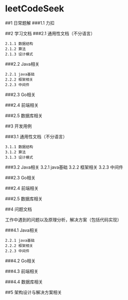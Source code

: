 # leetCodeSeek
##1 日常题解
  ###1.1 力扣
  
##2 学习文档
  ###2.1 通用性文档（不分语言）
  
    2.1.1 数据结构
    2.1.2 算法
    2.1.3 设计模式
    
  ###2.2 Java相关
  
    2.2.1 java基础
    2.2.2 框架相关
    2.2.3 中间件
    
  ###2.3 Go相关
  
  ###2.4 前端相关
  
  ###2.5 数据库相关
  
##3 开发用例

  ###3.1 通用性文档（不分语言）
  
    3.1.1 数据结构
    3.1.2 算法
    3.1.3 设计模式
    
  ###3.2 Java相关
    3.2.1 java基础
    3.2.2 框架相关
    3.2.3 中间件
    
  ###2.3 Go相关
  
  ###2.4 前端相关
  
  ###2.5 数据库相关

##4 问题文档
  
  工作中遇到的问题以及原理分析，解决方案（包括代码实现）
  
  ###4.1 Java相关
  
    2.2.1 java基础
    2.2.2 框架相关
    2.2.3 中间件
    
  ###4.2 Go相关
  
  ###4.3 前端相关
  
  ###4.4 数据库相关
  
##5 架构设计与解决方案相关

